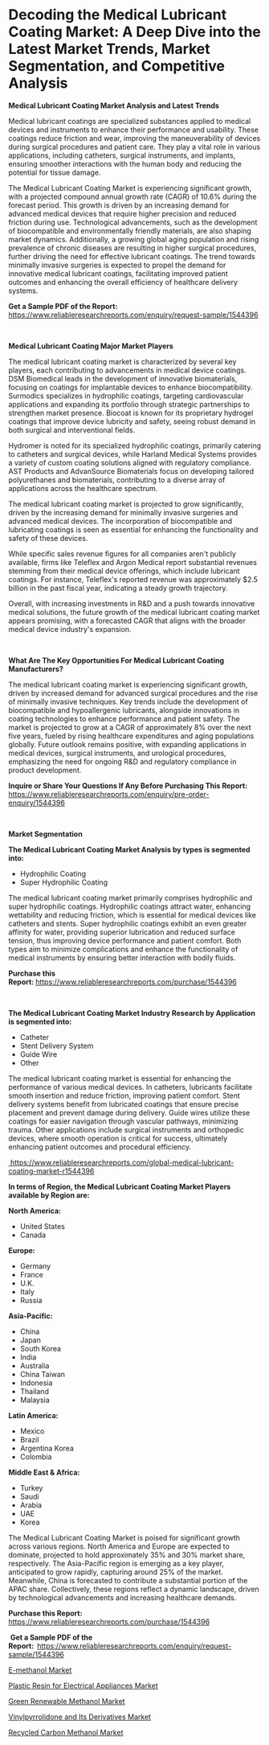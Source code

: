 <p><h1>Decoding the Medical Lubricant Coating Market: A Deep Dive into the Latest Market Trends, Market Segmentation, and Competitive Analysis</h1></p><p><strong>Medical Lubricant Coating Market Analysis and Latest Trends</strong></p>
<p><p>Medical lubricant coatings are specialized substances applied to medical devices and instruments to enhance their performance and usability. These coatings reduce friction and wear, improving the maneuverability of devices during surgical procedures and patient care. They play a vital role in various applications, including catheters, surgical instruments, and implants, ensuring smoother interactions with the human body and reducing the potential for tissue damage.</p><p>The Medical Lubricant Coating Market is experiencing significant growth, with a projected compound annual growth rate (CAGR) of 10.6% during the forecast period. This growth is driven by an increasing demand for advanced medical devices that require higher precision and reduced friction during use. Technological advancements, such as the development of biocompatible and environmentally friendly materials, are also shaping market dynamics. Additionally, a growing global aging population and rising prevalence of chronic diseases are resulting in higher surgical procedures, further driving the need for effective lubricant coatings. The trend towards minimally invasive surgeries is expected to propel the demand for innovative medical lubricant coatings, facilitating improved patient outcomes and enhancing the overall efficiency of healthcare delivery systems.</p></p>
<p><strong>Get a Sample PDF of the Report:&nbsp;</strong> <a href="https://www.reliableresearchreports.com/enquiry/request-sample/1544396?utm_campaign=120&utm_medium=2&utm_source=Github&utm_content=ia&utm_term=01022025&utm_id=medical-lubricant-coating">https://www.reliableresearchreports.com/enquiry/request-sample/1544396</a></p>
<p>&nbsp;</p>
<p><strong>Medical Lubricant Coating Major Market Players</strong></p>
<p><p>The medical lubricant coating market is characterized by several key players, each contributing to advancements in medical device coatings. DSM Biomedical leads in the development of innovative biomaterials, focusing on coatings for implantable devices to enhance biocompatibility. Surmodics specializes in hydrophilic coatings, targeting cardiovascular applications and expanding its portfolio through strategic partnerships to strengthen market presence. Biocoat is known for its proprietary hydrogel coatings that improve device lubricity and safety, seeing robust demand in both surgical and interventional fields.</p><p>Hydromer is noted for its specialized hydrophilic coatings, primarily catering to catheters and surgical devices, while Harland Medical Systems provides a variety of custom coating solutions aligned with regulatory compliance. AST Products and AdvanSource Biomaterials focus on developing tailored polyurethanes and biomaterials, contributing to a diverse array of applications across the healthcare spectrum.</p><p>The medical lubricant coating market is projected to grow significantly, driven by the increasing demand for minimally invasive surgeries and advanced medical devices. The incorporation of biocompatible and lubricating coatings is seen as essential for enhancing the functionality and safety of these devices.</p><p>While specific sales revenue figures for all companies aren't publicly available, firms like Teleflex and Argon Medical report substantial revenues stemming from their medical device offerings, which include lubricant coatings. For instance, Teleflex's reported revenue was approximately $2.5 billion in the past fiscal year, indicating a steady growth trajectory.</p><p>Overall, with increasing investments in R&D and a push towards innovative medical solutions, the future growth of the medical lubricant coating market appears promising, with a forecasted CAGR that aligns with the broader medical device industry's expansion.</p></p>
<p>&nbsp;</p>
<p><strong>What Are The Key Opportunities For Medical Lubricant Coating Manufacturers?</strong></p>
<p><p>The medical lubricant coating market is experiencing significant growth, driven by increased demand for advanced surgical procedures and the rise of minimally invasive techniques. Key trends include the development of biocompatible and hypoallergenic lubricants, alongside innovations in coating technologies to enhance performance and patient safety. The market is projected to grow at a CAGR of approximately 8% over the next five years, fueled by rising healthcare expenditures and aging populations globally. Future outlook remains positive, with expanding applications in medical devices, surgical instruments, and urological procedures, emphasizing the need for ongoing R&D and regulatory compliance in product development.</p></p>
<p><strong>Inquire or Share Your Questions If Any Before Purchasing This Report:</strong> <a href="https://www.reliableresearchreports.com/enquiry/pre-order-enquiry/1544396?utm_campaign=120&utm_medium=2&utm_source=Github&utm_content=ia&utm_term=01022025&utm_id=medical-lubricant-coating">https://www.reliableresearchreports.com/enquiry/pre-order-enquiry/1544396</a></p>
<p>&nbsp;</p>
<p><strong>Market Segmentation</strong></p>
<p><strong>The Medical Lubricant Coating Market Analysis by types is segmented into:</strong></p>
<p><ul><li>Hydrophilic Coating</li><li>Super Hydrophilic Coating</li></ul></p>
<p><p>The medical lubricant coating market primarily comprises hydrophilic and super hydrophilic coatings. Hydrophilic coatings attract water, enhancing wettability and reducing friction, which is essential for medical devices like catheters and stents. Super hydrophilic coatings exhibit an even greater affinity for water, providing superior lubrication and reduced surface tension, thus improving device performance and patient comfort. Both types aim to minimize complications and enhance the functionality of medical instruments by ensuring better interaction with bodily fluids.</p></p>
<p><strong>Purchase this Report:&nbsp;</strong><a href="https://www.reliableresearchreports.com/purchase/1544396?utm_campaign=120&utm_medium=2&utm_source=Github&utm_content=ia&utm_term=01022025&utm_id=medical-lubricant-coating">https://www.reliableresearchreports.com/purchase/1544396</a></p>
<p>&nbsp;</p>
<p><strong>The Medical Lubricant Coating Market Industry Research by Application is segmented into:</strong></p>
<p><ul><li>Catheter</li><li>Stent Delivery System</li><li>Guide Wire</li><li>Other</li></ul></p>
<p><p>The medical lubricant coating market is essential for enhancing the performance of various medical devices. In catheters, lubricants facilitate smooth insertion and reduce friction, improving patient comfort. Stent delivery systems benefit from lubricated coatings that ensure precise placement and prevent damage during delivery. Guide wires utilize these coatings for easier navigation through vascular pathways, minimizing trauma. Other applications include surgical instruments and orthopedic devices, where smooth operation is critical for success, ultimately enhancing patient outcomes and procedural efficiency.</p></p>
<p><a href="https://www.reliableresearchreports.com/global-medical-lubricant-coating-market-r1544396?utm_campaign=120&utm_medium=2&utm_source=Github&utm_content=ia&utm_term=01022025&utm_id=medical-lubricant-coating">&nbsp;https://www.reliableresearchreports.com/global-medical-lubricant-coating-market-r1544396</a></p>
<p><strong>In terms of Region, the Medical Lubricant Coating Market Players available by Region are:</strong></p>
<p>
    <p> <strong> North America: </strong>
        <ul>
            <li>United States</li>
            <li>Canada</li>
        </ul>
        </p> 
    <p> <strong> Europe: </strong>
        <ul>
            <li>Germany</li>
            <li>France</li>
            <li>U.K.</li>
            <li>Italy</li>
            <li>Russia</li>
        </ul>
        </p> 
    <p> <strong> Asia-Pacific: </strong>
        <ul>
            <li>China</li>
            <li>Japan</li>
            <li>South Korea</li>
            <li>India</li>
            <li>Australia</li>
            <li>China Taiwan</li>
            <li>Indonesia</li>
            <li>Thailand</li>
            <li>Malaysia</li>
        </ul>
        </p> 
    <p> <strong> Latin America: </strong>
        <ul>
            <li>Mexico</li>
            <li>Brazil</li>
            <li>Argentina Korea</li>
            <li>Colombia</li>
        </ul>
        </p> 
    <p> <strong> Middle East & Africa: </strong>
        <ul>
            <li>Turkey</li>
            <li>Saudi</li>
            <li>Arabia</li>
            <li>UAE</li>
            <li>Korea</li>
        </ul>
    </p>
    </p>
<p><p>The Medical Lubricant Coating Market is poised for significant growth across various regions. North America and Europe are expected to dominate, projected to hold approximately 35% and 30% market share, respectively. The Asia-Pacific region is emerging as a key player, anticipated to grow rapidly, capturing around 25% of the market. Meanwhile, China is forecasted to contribute a substantial portion of the APAC share. Collectively, these regions reflect a dynamic landscape, driven by technological advancements and increasing healthcare demands.</p></p>
<p><strong>Purchase this Report: </strong><a href="https://www.reliableresearchreports.com/purchase/1544396?utm_campaign=120&utm_medium=2&utm_source=Github&utm_content=ia&utm_term=01022025&utm_id=medical-lubricant-coating">https://www.reliableresearchreports.com/purchase/1544396</a></p>
<p>&nbsp;<strong>Get a Sample PDF of the Report:&nbsp;&nbsp;</strong><a href="https://www.reliableresearchreports.com/enquiry/request-sample/1544396?utm_campaign=120&utm_medium=2&utm_source=Github&utm_content=ia&utm_term=01022025&utm_id=medical-lubricant-coating">https://www.reliableresearchreports.com/enquiry/request-sample/1544396</a></p>
<p><strong></strong></p>
<p><p><a href="https://github.com/ramraomeyie/Market-Research-Report-List-1/blob/main/e-methanol-market.md?utm_campaign=120&utm_medium=2&utm_source=Github&utm_content=ia&utm_term=01022025&utm_id=medical-lubricant-coating">E-methanol Market</a></p><p><a href="https://github.com/maclarensidney/Market-Research-Report-List-1/blob/main/plastic-resin-for-electrical-appliances-market.md?utm_campaign=120&utm_medium=2&utm_source=Github&utm_content=ia&utm_term=01022025&utm_id=medical-lubricant-coating">Plastic Resin for Electrical Appliances Market</a></p><p><a href="https://github.com/nabadeneme/Market-Research-Report-List-1/blob/main/green-renewable-methanol-market.md?utm_campaign=120&utm_medium=2&utm_source=Github&utm_content=ia&utm_term=01022025&utm_id=medical-lubricant-coating">Green Renewable Methanol Market</a></p><p><a href="https://github.com/ovtkosle/Market-Research-Report-List-1/blob/main/vinylpyrrolidone-and-its-derivatives-market.md?utm_campaign=120&utm_medium=2&utm_source=Github&utm_content=ia&utm_term=01022025&utm_id=medical-lubricant-coating">Vinylpyrrolidone and Its Derivatives Market</a></p><p><a href="https://github.com/vitrilaoire/Market-Research-Report-List-1/blob/main/recycled-carbon-methanol-market.md?utm_campaign=120&utm_medium=2&utm_source=Github&utm_content=ia&utm_term=01022025&utm_id=medical-lubricant-coating">Recycled Carbon Methanol Market</a></p></p>